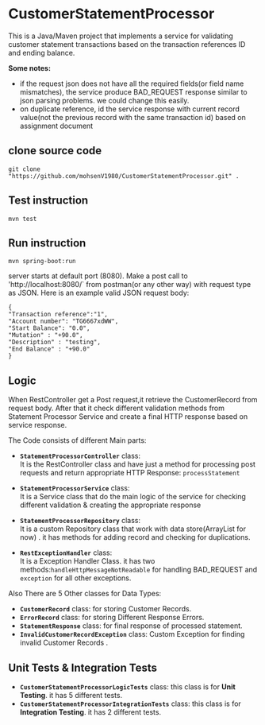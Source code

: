# CustomerStatementProcessor
This is a Java/Maven project that implements a service for validating customer statement transactions based on the transaction references ID and ending balance.

**Some notes:**
-	if the request json does not have all the required fields(or field name mismatches), the service produce BAD_REQUEST response similar to json parsing problems. we could change this easily.
-	on duplicate reference, id the service response with current record value(not the previous record with the same transaction id) based on assignment document

## clone source code
`git clone  "https://github.com/mohsenV1980/CustomerStatementProcessor.git" .`

## Test instruction
`mvn test`

## Run instruction
`mvn spring-boot:run` 

server starts at default port (8080).
Make a post call to 'http://localhost:8080/` from postman(or any other way) with request type as JSON.
Here is an example valid JSON request body:

	{
    "Transaction reference":"1",
    "Account number": "TG6667xdWW",
    "Start Balance": "0.0",
    "Mutation" : "+90.0",
    "Description" : "testing",
    "End Balance" : "+90.0"
    }


## Logic

When RestController get a Post request,it retrieve the CustomerRecord from request body. After that it check different validation methods from Statement Processor Service and create a final HTTP response based on service response.

The Code consists of different Main parts:

*   **`StatementProcessorController`** class:  
	It is the RestController class and have just a method for processing post requests and return appropriate HTTP Response: `processStatement`
	
*   **`StatementProcessorService`** class:  
	It is a Service class that do the main logic of the service for checking different validation & creating the appropriate response

*   **`StatementProcessorRepository`** class:  
	It is a custom Repository class that work with data store(ArrayList for now) . it has methods for adding record and checking for duplications.
	
*   **`RestExceptionHandler`** class:  
	It is a Exception Handler Class. it has two methods:`handleHttpMessageNotReadable` for handling BAD_REQUEST and `exception` for all other exceptions.
	
Also There are 5 Other classes for Data Types:
*   **`CustomerRecord`** class:  for storing Customer Records.
*   **`ErrorRecord`** class:  for storing Different Response Errors.
*   **`StatementResponse`** class:  for final response of processed statement.
*   **`InvalidCustomerRecordException`** class:  Custom Exception for finding invalid Customer Records .

	
## Unit Tests & Integration Tests
* **`CustomerStatementProcessorLogicTests`** class: this class is for **Unit Testing**. it has 5 different tests.
* **`CustomerStatementProcessorIntegrationTests`** class: this class is for **Integration Testing**. it has 2 different tests.


 

